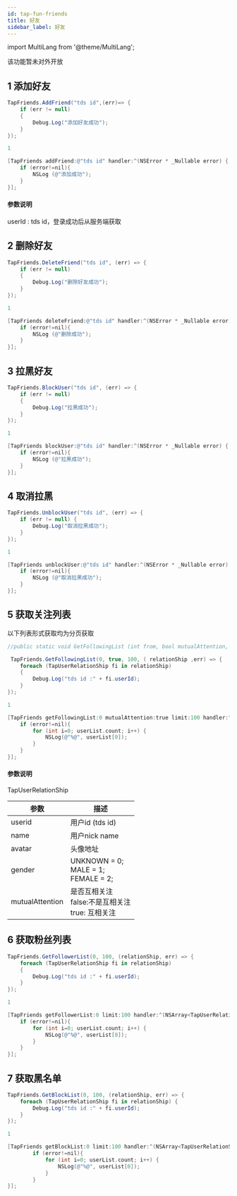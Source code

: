 ```yaml
---
id: tap-fun-friends
title: 好友
sidebar_label: 好友
---
```


import MultiLang from '@theme/MultiLang';

该功能暂未对外开放

## 1 添加好友

<MultiLang>

```cs
TapFriends.AddFriend("tds id",(err)=> {
    if (err != null)
    {
        Debug.Log("添加好友成功");
    }
});
```

```java
1
```


```objectivec
[TapFriends addFriend:@"tds id" handler:^(NSError * _Nullable error) {
    if (error!=nil){
        NSLog (@"添加成功");
    }
}];
```

</MultiLang>

#### 参数说明
userId : tds id，登录成功后从服务端获取

## 2 删除好友

<MultiLang>

```cs
TapFriends.DeleteFriend("tds id", (err) => {
    if (err != null)
    {
        Debug.Log("删除好友成功");
    }
});
```
```java
1
```


```objectivec
[TapFriends deleteFriend:@"tds id" handler:^(NSError * _Nullable error) {
    if (error!=nil){
        NSLog (@"删除成功");
    }
}];
```
</MultiLang>

## 3 拉黑好友

<MultiLang>

```cs
TapFriends.BlockUser("tds id", (err) => {
    if (err != null)
    {
        Debug.Log("拉黑成功");
    }
});
```

```java
1
```


```objectivec
[TapFriends blockUser:@"tds id" handler:^(NSError * _Nullable error) {
    if (error!=nil){
        NSLog (@"拉黑成功");
    }
}];

```

</MultiLang>



## 4 取消拉黑

<MultiLang>

```cs
TapFriends.UnblockUser("tds id", (err) => {
    if (err != null) {
        Debug.Log("取消拉黑成功");
    }
});
```

```java
1
```


```objectivec
[TapFriends unblockUser:@"tds id" handler:^(NSError * _Nullable error) {
    if (error!=nil){
        NSLog (@"取消拉黑成功");
    }
}];
```

</MultiLang>

## 5 获取关注列表
以下列表形式获取均为分页获取


<MultiLang>

```cs
//public static void GetFollowingList (int from, bool mutualAttention, int limit, Action<List<TapUserRelationShip>, TapError> action);

 TapFriends.GetFollowingList(0, true, 100, ( relationShip ,err) => {
    foreach (TapUserRelationShip fi in relationShip)
    {
        Debug.Log("tds id :" + fi.userId);
    }
});
```

```java
1
```


```objectivec
[TapFriends getFollowingList:0 mutualAttention:true limit:100 handler:^(NSArray<TapUserRelationShip *> * _Nullable userList, NSError * _Nullable error) {
    if (error!=nil){
        for (int i=0; userList.count; i++) {
            NSLog(@"%@", userList[0]);
        }
    }
}];

```

</MultiLang>


#### 参数说明
TapUserRelationShip  

参数  | 描述
| ------ | ------ |
userid | 用户id (tds id)
name  | 用户nick name
avatar  | 头像地址
gender | UNKNOWN = 0;<br/>MALE = 1;<br/> FEMALE = 2;
mutualAttention | 是否互相关注 <br/>false:不是互相关注 <br/>true: 互相关注

## 6 获取粉丝列表

<MultiLang>

```cs
TapFriends.GetFollowerList(0, 100, (relationShip, err) => {
    foreach (TapUserRelationShip fi in relationShip)
    {
        Debug.Log("tds id :" + fi.userId);
    }
});
```


```java
1
```


```objectivec
[TapFriends getFollowerList:0 limit:100 handler:^(NSArray<TapUserRelationShip *> * _Nullable userList, NSError * _Nullable error) {
    if (error!=nil){
        for (int i=0; userList.count; i++) {
            NSLog(@"%@", userList[0]);
        }
    }
}];
```

</MultiLang>



## 7 获取黑名单

<MultiLang>

```cs
TapFriends.GetBlockList(0, 100, (relationShip, err) => {
    foreach (TapUserRelationShip fi in relationShip) {
        Debug.Log("tds id :" + fi.userId);
    }
});
```


```java
1
```


```objectivec
[TapFriends getBlockList:0 limit:100 handler:^(NSArray<TapUserRelationShip *> * _Nullable userList, NSError * _Nullable error) {
        if (error!=nil){
            for (int i=0; userList.count; i++) {
                NSLog(@"%@", userList[0]);
            }
        }
}];
```

</MultiLang>